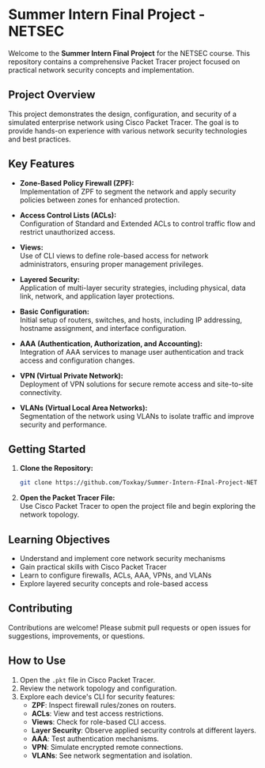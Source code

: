 # Summer Intern Final Project - NETSEC

Welcome to the **Summer Intern Final Project** for the NETSEC course. This repository contains a comprehensive Packet Tracer project focused on practical network security concepts and implementation.

## Project Overview

This project demonstrates the design, configuration, and security of a simulated enterprise network using Cisco Packet Tracer. The goal is to provide hands-on experience with various network security technologies and best practices.

## Key Features

- **Zone-Based Policy Firewall (ZPF):**  
  Implementation of ZPF to segment the network and apply security policies between zones for enhanced protection.

- **Access Control Lists (ACLs):**  
  Configuration of Standard and Extended ACLs to control traffic flow and restrict unauthorized access.

- **Views:**  
  Use of CLI views to define role-based access for network administrators, ensuring proper management privileges.

- **Layered Security:**  
  Application of multi-layer security strategies, including physical, data link, network, and application layer protections.

- **Basic Configuration:**  
  Initial setup of routers, switches, and hosts, including IP addressing, hostname assignment, and interface configuration.

- **AAA (Authentication, Authorization, and Accounting):**  
  Integration of AAA services to manage user authentication and track access and configuration changes.

- **VPN (Virtual Private Network):**  
  Deployment of VPN solutions for secure remote access and site-to-site connectivity.

- **VLANs (Virtual Local Area Networks):**  
  Segmentation of the network using VLANs to isolate traffic and improve security and performance.

## Getting Started

1. **Clone the Repository:**
   ```bash
   git clone https://github.com/Toxkay/Summer-Intern-FInal-Project-NETSEC.git
   ```

2. **Open the Packet Tracer File:**  
   Use Cisco Packet Tracer to open the project file and begin exploring the network topology.
## Learning Objectives

- Understand and implement core network security mechanisms
- Gain practical skills with Cisco Packet Tracer
- Learn to configure firewalls, ACLs, AAA, VPNs, and VLANs
- Explore layered security concepts and role-based access

## Contributing

Contributions are welcome! Please submit pull requests or open issues for suggestions, improvements, or questions.

## How to Use

1. Open the `.pkt` file in Cisco Packet Tracer.
2. Review the network topology and configuration.
3. Explore each device's CLI for security features:
   - **ZPF**: Inspect firewall rules/zones on routers.
   - **ACLs**: View and test access restrictions.
   - **Views**: Check for role-based CLI access.
   - **Layer Security**: Observe applied security controls at different layers.
   - **AAA**: Test authentication mechanisms.
   - **VPN**: Simulate encrypted remote connections.
   - **VLANs**: See network segmentation and isolation.

